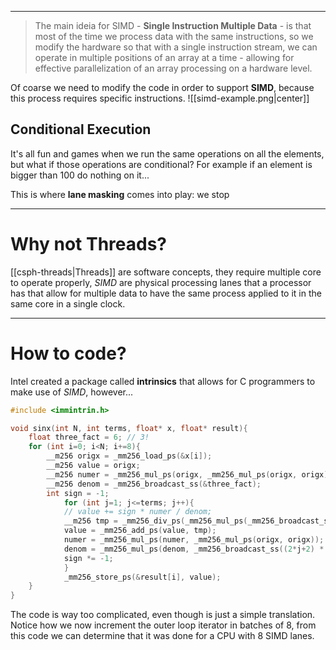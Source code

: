 ***
> The main ideia for SIMD - **Single Instruction Multiple Data** - is that most of the time we process data with the same instructions, so we modify the hardware so that with a single instruction stream, we can operate in multiple positions of an array at a time - allowing for effective parallelization of an array processing on a hardware level.

Of coarse we need to modify the code in order to support **SIMD**, because this process requires specific instructions.
![[simd-example.png|center]]
## Conditional Execution

It's all fun and games when we run the same operations on all the elements, but what if those operations are conditional? For example if an element is bigger than 100 do nothing on it...

This is where **lane masking** comes into play: we stop

***
# Why not Threads?

[[csph-threads|Threads]] are software concepts, they require multiple core to operate properly, *SIMD* are physical processing lanes that a processor has that allow for multiple data to have the same process applied to it in the same core in a single clock.
***
# How to code?

Intel created a package called **intrinsics** that allows for C programmers to make use of *SIMD*, however...
```C
#include <immintrin.h>

void sinx(int N, int terms, float* x, float* result){
	float three_fact = 6; // 3!
	for (int i=0; i<N; i+=8){
		__m256 origx = _mm256_load_ps(&x[i]);
		__m256 value = origx;
		__m256 numer = _mm256_mul_ps(origx, _mm256_mul_ps(origx, origx));
		__m256 denom = _mm256_broadcast_ss(&three_fact);
		int sign = -1;
			for (int j=1; j<=terms; j++){
			// value += sign * numer / denom;
			__m256 tmp = _mm256_div_ps(_mm256_mul_ps(_mm256_broadcast_ss(sign),numer),denom);
			value = _mm256_add_ps(value, tmp);
			numer = _mm256_mul_ps(numer, _mm256_mul_ps(origx, origx));
			denom = _mm256_mul_ps(denom, _mm256_broadcast_ss((2*j+2) * (2*j+3)));
			sign *= -1;
			}
			_mm256_store_ps(&result[i], value);
	}
}
```
The code is way too complicated, even though is just a simple translation.
Notice how we now increment the outer loop iterator in batches of 8, from this code we can determine that it was done for a CPU with 8 SIMD lanes.